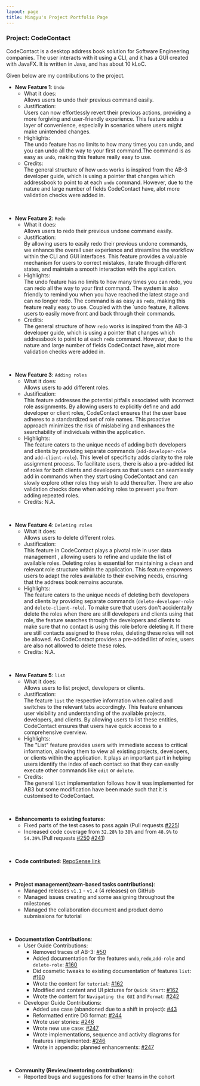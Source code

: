 ```yaml
---
layout: page
title: Mingyu's Project Portfolio Page
---
```


### Project: CodeContact

CodeContact is a desktop address book solution for Software Engineering companies. The user interacts with it using a
CLI, and it has a GUI created with JavaFX. It is written in Java, and has about 10 kLoC.

Given below are my contributions to the project.

* **New Feature 1**: `Undo`
  * What it does: <br> Allows users to undo their previous command easily.
  * Justification: <br> Users can now effortlessly revert their previous actions, providing a more forgiving and
  user-friendly experience. This feature adds a layer of convenience, especially in scenarios where users might
  make unintended changes.
  * Highlights: <br> The undo feature has no limits to how many times you can undo, and you can undo all the way to
  your first command.The command is as easy as `undo`, making this feature really easy to use.
  * Credits: <br> The general structure of how `undo` works is inspired from the AB-3 developer guide, which is
  using a pointer that changes which addressbook to point to at each `undo` command. However, due to the nature and
  large number of fields CodeContact have, alot more validation checks were added in.
<br>


* **New Feature 2**: `Redo`
    * What it does: <br> Allows users to redo their previous undone command easily.
    * Justification: <br> By allowing users to easily redo their previous undone commands, we enhance the overall user
  experience and streamline the workflow within the CLI and GUI interfaces. This feature provides a valuable
  mechanism for users to correct mistakes, iterate through different states, and maintain a smooth interaction
  with the application.
    * Highlights: <br> The undo feature has no limits to how many times you can redo, you can redo all the way to
  your first command. The system is also friendly to remind you when you have reached the latest stage and can no
  longer redo. The command is as easy as `redo`, making this feature really easy to use. Coupled with the `undo
  feature, it allows users to easily move front and back through their commands.
    * Credits: <br> The general structure of how `redo` works is inspired from the AB-3 developer guide, which is
  using a pointer that changes which addressbook to point to at each `redo` command. However, due to the nature and
  large number of fields CodeContact have, alot more validation checks were added in.
<br>

* **New Feature 3**: `Adding roles `
    * What it does: <br> Allows users to add different roles.
    * Justification: <br> This feature addresses the potential pitfalls associated with incorrect role assignments.
  By allowing users to explicitly define and add developer or client roles, CodeContact ensures that the user base
  adheres to a standardized set of role names. This proactive approach minimizes the risk of mislabeling and
  enhances the searchability of individuals within the application.
    * Highlights: <br> The feature caters to the unique needs of adding both developers and clients by providing
  separate commands (`add-developer-role` and `add-client-role`). This level of specificity adds clarity to the
  role assignment process. To facilitate users, there is also a pre-added list of roles for both clients and
  developers so that users can seamlessly add in commands when they start using CodeContact and can slowly explore
  other roles they wish to add thereafter. There are also validation checks done when adding roles to prevent you
  from adding repeated roles.
    * Credits: N.A.
<br>

* **New Feature 4**: `Deleting roles `
    * What it does: <br> Allows users to delete different roles.
    * Justification: <br> This feature in CodeContact plays a pivotal role in user data management
  , allowing users to refine and update the list of available roles. Deleting roles is essential for maintaining
  a clean and relevant role structure within the application. This feature empowers users to adapt the roles
  available to their evolving needs, ensuring that the address book remains accurate.
    * Highlights: <br> The feature caters to the unique needs of deleting both developers and clients by providing
  separate commands (`delete-developer-role` and `delete-client-role`). To make sure that users don't accidentally
  delete the roles when there are still developers and clients using that role, the feature searches through the
  developers and clients to make sure that no contact is using this role before deleting it. If there are still
  contacts assigned to these roles, deleting these roles will not be allowed. As CodeContact provides a
  pre-added list of roles, users are also not allowed to delete these roles.
    * Credits: N.A.
<br>

* **New Feature 5**: `list `
    * What it does: <br> Allows users to list project, developers or clients.
    * Justification: <br> The feature `list` the respective information when called and switches to the relevant tabs
  accordingly. This feature enhances user visibility and understanding of the available projects, developers,
  and clients. By allowing users to list these entities, CodeContact ensures that users have quick access to
  a comprehensive overview.
    * Highlights: <br> The "List" feature provides users with immediate access to critical information, allowing them
  to view all existing projects, developers, or clients within the application. It plays an important part in
  helping users identify the index of each contact so that they can easily execute other commands like `edit`
  or `delete`.
    * Credits: <br> The general `list` implementation follows how it was implemented for AB3 but some modification have
  been made such that it is customised to CodeContact.
<br>

* **Enhancements to existing features**:
    * Fixed parts of the test cases to pass again (Pull requests [\#225](https://github.com/AY2324S1-CS2103T-T09-2/tp/pull/225))
    * Increased code coverage from `32.28%` to `38%` and from `48.9%` to `54.39%`.(Pull requests [\#250](https://github.com/AY2324S1-CS2103T-T09-2/tp/pull/250)
      [\#241](https://github.com/AY2324S1-CS2103T-T09-2/tp/pull/241))
<br>

* **Code contributed**: [RepoSense link](https://nus-cs2103-ay2324s1.github.io/tp-dashboard/?search=mingyu&sort=groupTitle&sortWithin=title&timeframe=commit&mergegroup=&groupSelect=groupByRepos&breakdown=true&checkedFileTypes=docs~functional-code~test-code&since=2023-09-22&tabOpen=true&tabType=zoom&zA=mingyu-wan&zR=AY2324S1-CS2103T-T09-2%2Ftp%5Bmaster%5D&zACS=241.3&zS=2023-09-22&zFS=mingyu&zU=2023-11-10&zMG=false&zFTF=commit&zFGS=groupByRepos&zFR=false)
<br>

* **Project management(team-based tasks contributions)**:
    * Managed releases `v1.1` - `v1.4` (4 releases) on GitHub
    * Managed issues creating and some assigning throughout the milestones
    * Managed the collaboration document and product demo submissions for tutorial
<br>

* **Documentation Contributions**:
    * User Guide Contributions:
        * Removed traces of AB-3: [\#50](https://github.com/AY2324S1-CS2103T-T09-2/tp/pull/50)
        * Added documentation for the features `undo`,`redo`,`add-role` and `delete-role`: [\#160](https://github.com/AY2324S1-CS2103T-T09-2/tp/pull/160)
        * Did cosmetic tweaks to existing documentation of features `list`: [\#160](https://github.com/AY2324S1-CS2103T-T09-2/tp/pull/160)
        * Wrote the content for `tutorial`: [\#162](https://github.com/AY2324S1-CS2103T-T09-2/tp/pull/162)
        * Modified and content and UI pictures for `Quick Start`: [\#162](https://github.com/AY2324S1-CS2103T-T09-2/tp/pull/162)
        * Wrote the content for `Navigating the GUI` and `Format`: [\#242](https://github.com/AY2324S1-CS2103T-T09-2/tp/pull/242)
    * Developer Guide Contributions:
        * Added use case (abandoned due to a shift in project): [\#43](https://github.com/AY2324S1-CS2103T-T09-2/tp/pull/43)
        * Reformatted entire DG format: [\#244](https://github.com/AY2324S1-CS2103T-T09-2/tp/pull/244)
        * Wrote user stories: [\#246](https://github.com/AY2324S1-CS2103T-T09-2/tp/pull/246)
        * Wrote new use case: [\#247](https://github.com/AY2324S1-CS2103T-T09-2/tp/pull/247)
        * Wrote implementations, sequence and activity diagrams for features i implemented: [\#246](https://github.com/AY2324S1-CS2103T-T09-2/tp/pull/246)
        * Wrote in appendix: planned enhancements: [\#247](https://github.com/AY2324S1-CS2103T-T09-2/tp/pull/246)
<br>

* **Community (Review/mentoring contributions)**:
    * Reported bugs and suggestions for other teams in the cohort
<br>
